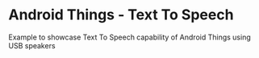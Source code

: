 Android Things - Text To Speech
=================================

Example to showcase Text To Speech capability of Android Things using USB speakers

